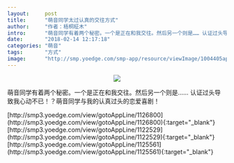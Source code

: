 ```yaml
---
layout:     post
title:      "萌音同学太过认真的交往方式"
author:     "作者：梧桐柾木"
intro:      "萌音同学有着两个秘密。一个是正在和我交往。然后另一个则是…… 认证过头导致我心动不已！？萌音同学与我的认真过头的恋爱喜剧！"
date:       "2018-02-14 12:17:18"
categories: "萌音"
tags:       "方式"
image:      "http://smp.yoedge.com/smp-app/resource/viewImage/1004405appline.png"
---
```

<div style="text-align: center">
<p><img src="http://smp.yoedge.com/smp-app/resource/viewImage/1004405appline.png"/></p>
</div>
<p class="post-meta">
<span>萌音同学有着两个秘密。一个是正在和我交往。然后另一个则是…… 认证过头导致我心动不已！？萌音同学与我的认真过头的恋爱喜剧！</span>
</p>
[http://smp3.yoedge.com/view/gotoAppLine/1126800](http://smp3.yoedge.com/view/gotoAppLine/1126800){:target="_blank"}
[http://smp3.yoedge.com/view/gotoAppLine/1122529](http://smp3.yoedge.com/view/gotoAppLine/1122529){:target="_blank"}
[http://smp3.yoedge.com/view/gotoAppLine/1125561](http://smp3.yoedge.com/view/gotoAppLine/1125561){:target="_blank"}


